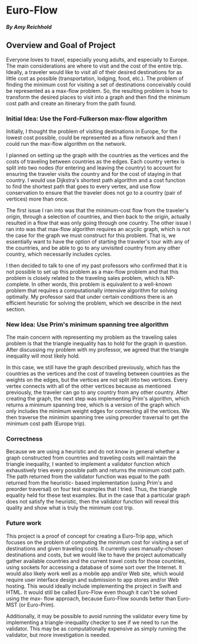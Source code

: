 # Euro-Flow
##### By Amy Reichhold

## Overview and Goal of Project
Everyone loves to travel, especially young adults, and especially to Europe. 
The main considerations are where to visit and the cost of the entire trip. 
Ideally, a traveler would like to visit all of their desired destinations for 
as little cost as possible (transportation, lodging, food, etc.). The problem
of finding the minimum cost for visiting a set of destinations conceivably
could be represented as a max-flow problem. So, the resulting problem is how
to transform the desired places to visit into a graph and then find the
minimum cost path and create an itinerary from the path found.


### Initial Idea: Use the Ford-Fulkerson max-flow algorithm
Initially, I thought the problem of visiting destinations in Europe, for the 
lowest cost possible, could be represented as a flow network and then I could
run the max-flow algorithm on the network. 

I planned on setting up the graph with the countries as the vertices and the 
costs of traveling between countries as the edges. Each country vertex is 
split into two nodes (for entering and leaving the country) to account for
ensuring the traveler visits the country and for the cost of staying in that
country. I would use Dijkstra's shortest path algorithm and a cost function to
find the shortest path that goes to every vertex, and use flow conservation to
ensure that the traveler does not go to a country (pair of vertices) more than
once.

The first issue I ran into was that the minimum-cost flow from the traveler's
origin, through a selection of countries, and then back to the origin,
actually resulted in a flow that was only going through one country. The other
issue I ran into was that max-flow algorithm requires an acyclic graph, which
is not the case for the graph we must construct for this problem. That is, we
essentially want to have the option of starting the traveler's tour with any
of the countries, and be able to go to any unvisited country from any other
country, which necessarily includes cycles.

I then decided to talk to one of my past professors who confirmed that it is
not possible to set up this problem as a max-flow problem and that this
problem is closely related to the traveling sales problem, which is NP-
complete. In other words, this problem is equivalent to a well-known problem
that requires a computationally intensive algorithm for solving optimally.
My professor said that under certain conditions there is an efficient
heuristic for solving the problem, which we describe in the next section.


### New Idea: Use Prim's minimum spanning tree algorithm
The main concern with representing my problem as the traveling sales problem 
is that the triangle inequality has to hold for the graph in question. After
discussing my problem with my professor, we agreed that the triangle
inequality will most likely hold.

In this case, we still have the graph described previously, which has the
countries as the vertices and the cost of traveling between countries as the
weights on the edges, but the vertices are not split into two vertices. Every
vertex connects with all of the other vertices because as mentioned
previously, the traveler can go to any country from any other country. After
creating the graph, the next step was implementing Prim's algorithm, which
returns a minimum spanning tree, which is a version of the graph which only
includes the minimum weight edges for connecting all the vertices. We then
traverse the minimim spanning tree using preorder traversal to get the minimum
cost path (Europe trip).

### Correctness
Because we are using a heuristic and do not know in general whether a graph
constructed from countries and traveling costs will maintain the triangle
inequality, I wanted to implement a validator function which exhaustively
tries every possible path and returns the minimum cost path. The path returned
from the validator function was equal to the path returned from the heuristic-
based implementation (using Prim's and preorder traversal) on four test
examples that I tried. Thus, the triangle equality held for these test
examples. But in the case that a particular graph does not satisfy the
heuristic, then the validator function will reveal this quality and show what
is truly the minimum cost trip.


### Future work
This project is a proof of concept for creating a Euro-Trip app, which
focuses on the problem of computing the minimum cost for visiting a set of
destinations and given traveling costs. It currently uses manually-chosen
destinations and costs, but we would like to have the project automatically
gather available countries and the current travel costs for those countries,
using sockets for accessing a database of some sort over the Internet. It
would also likely work well as a mobile app and/or Web site, which would
require user interface design and submission to app stores and/or Web hosting.
This would ideally include implementing the project in Swift and HTML. It
would still be called Euro-Flow even though it can't be solved using the max-
flow approach, because Euro-Flow sounds better than Euro-MST (or Euro-Prim).

Additionally, it may be possible to avoid running the validator every time by
implementing a triangle-inequality checker to see if we need to run the
validator. This may be as computationally expensive as simply running the
validator, but more investigation is needed.

